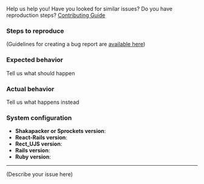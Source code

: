 Help us help you! Have you looked for similar issues? Do you have reproduction steps? [Contributing Guide](CONTRIBUTING.md#reporting-bugs)

### Steps to reproduce

(Guidelines for creating a bug report are [available
here](../CONTRIBUTING.md#reporting-bugs))

### Expected behavior
Tell us what should happen

### Actual behavior
Tell us what happens instead

### System configuration
- **Shakapacker or Sprockets version**:
- **React-Rails version**:
- **Rect_UJS version**:
- **Rails version**:
- **Ruby version**:


-------

(Describe your issue here)
